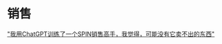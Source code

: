 # 销售

["我用ChatGPT训练了一个SPIN销售高手，我觉得，可能没有它卖不出的东西"](https://www.toutiao.com/article/7355705154169225765/?app=news_article&group_id=7355705154169225765&req_id=20240409202240335CA754BD527220BDCF&share_token=E430D63D-A926-48FD-8E87-277C46AD449A&timestamp=1712665361&tt_from=copy_link&use_new_style=1&utm_campaign=client_share&utm_medium=toutiao_ios&utm_source=copy_link&source=m_redirect)
